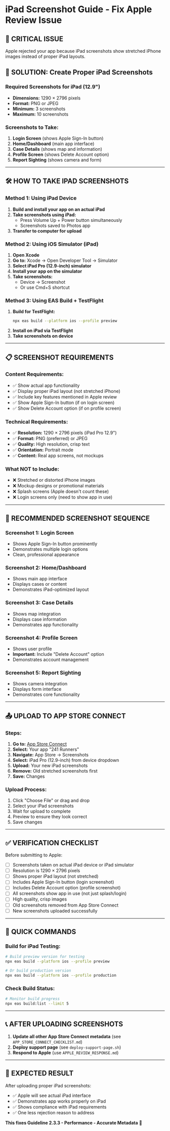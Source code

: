 # iPad Screenshot Guide - Fix Apple Review Issue

## 🚨 **CRITICAL ISSUE**
Apple rejected your app because iPad screenshots show stretched iPhone images instead of proper iPad layouts.

## 📱 **SOLUTION: Create Proper iPad Screenshots**

### **Required Screenshots for iPad (12.9")**
- **Dimensions:** 1290 × 2796 pixels
- **Format:** PNG or JPEG
- **Minimum:** 3 screenshots
- **Maximum:** 10 screenshots

### **Screenshots to Take:**

1. **Login Screen** (shows Apple Sign-In button)
2. **Home/Dashboard** (main app interface)
3. **Case Details** (shows map and information)
4. **Profile Screen** (shows Delete Account option)
5. **Report Sighting** (shows camera and form)

---

## 🛠️ **HOW TO TAKE IPAD SCREENSHOTS**

### **Method 1: Using iPad Device**
1. **Build and install your app on an actual iPad**
2. **Take screenshots using iPad:**
   - Press Volume Up + Power button simultaneously
   - Screenshots saved to Photos app
3. **Transfer to computer for upload**

### **Method 2: Using iOS Simulator (iPad)**
1. **Open Xcode**
2. **Go to:** Xcode → Open Developer Tool → Simulator
3. **Select iPad Pro (12.9-inch) simulator**
4. **Install your app on the simulator**
5. **Take screenshots:**
   - Device → Screenshot
   - Or use Cmd+S shortcut

### **Method 3: Using EAS Build + TestFlight**
1. **Build for TestFlight:**
   ```bash
   npx eas build --platform ios --profile preview
   ```
2. **Install on iPad via TestFlight**
3. **Take screenshots on device**

---

## 📋 **SCREENSHOT REQUIREMENTS**

### **Content Requirements:**
- ✅ Show actual app functionality
- ✅ Display proper iPad layout (not stretched iPhone)
- ✅ Include key features mentioned in Apple review
- ✅ Show Apple Sign-In button (if on login screen)
- ✅ Show Delete Account option (if on profile screen)

### **Technical Requirements:**
- ✅ **Resolution:** 1290 × 2796 pixels (iPad Pro 12.9")
- ✅ **Format:** PNG (preferred) or JPEG
- ✅ **Quality:** High resolution, crisp text
- ✅ **Orientation:** Portrait mode
- ✅ **Content:** Real app screens, not mockups

### **What NOT to Include:**
- ❌ Stretched or distorted iPhone images
- ❌ Mockup designs or promotional materials
- ❌ Splash screens (Apple doesn't count these)
- ❌ Login screens only (need to show app in use)

---

## 🎯 **RECOMMENDED SCREENSHOT SEQUENCE**

### **Screenshot 1: Login Screen**
- Shows Apple Sign-In button prominently
- Demonstrates multiple login options
- Clean, professional appearance

### **Screenshot 2: Home/Dashboard**
- Shows main app interface
- Displays cases or content
- Demonstrates iPad-optimized layout

### **Screenshot 3: Case Details**
- Shows map integration
- Displays case information
- Demonstrates app functionality

### **Screenshot 4: Profile Screen**
- Shows user profile
- **Important:** Include "Delete Account" option
- Demonstrates account management

### **Screenshot 5: Report Sighting**
- Shows camera integration
- Displays form interface
- Demonstrates core functionality

---

## 📤 **UPLOAD TO APP STORE CONNECT**

### **Steps:**
1. **Go to:** [App Store Connect](https://appstoreconnect.apple.com)
2. **Select:** Your app "241 Runners"
3. **Navigate:** App Store → Screenshots
4. **Select:** iPad Pro (12.9-inch) from device dropdown
5. **Upload:** Your new iPad screenshots
6. **Remove:** Old stretched screenshots first
7. **Save:** Changes

### **Upload Process:**
1. Click "Choose File" or drag and drop
2. Select your iPad screenshots
3. Wait for upload to complete
4. Preview to ensure they look correct
5. Save changes

---

## ✅ **VERIFICATION CHECKLIST**

Before submitting to Apple:

- [ ] Screenshots taken on actual iPad device or iPad simulator
- [ ] Resolution is 1290 × 2796 pixels
- [ ] Shows proper iPad layout (not stretched)
- [ ] Includes Apple Sign-In button (login screenshot)
- [ ] Includes Delete Account option (profile screenshot)
- [ ] All screenshots show app in use (not just splash/login)
- [ ] High quality, crisp images
- [ ] Old screenshots removed from App Store Connect
- [ ] New screenshots uploaded successfully

---

## 🚀 **QUICK COMMANDS**

### **Build for iPad Testing:**
```bash
# Build preview version for testing
npx eas build --platform ios --profile preview

# Or build production version
npx eas build --platform ios --profile production
```

### **Check Build Status:**
```bash
# Monitor build progress
npx eas build:list --limit 5
```

---

## 📞 **AFTER UPLOADING SCREENSHOTS**

1. **Update all other App Store Connect metadata** (see `APP_STORE_CONNECT_CHECKLIST.md`)
2. **Deploy support page** (see `deploy-support-page.sh`)
3. **Respond to Apple** (use `APPLE_REVIEW_RESPONSE.md`)

---

## 🎯 **EXPECTED RESULT**

After uploading proper iPad screenshots:
- ✅ Apple will see actual iPad interface
- ✅ Demonstrates app works properly on iPad
- ✅ Shows compliance with iPad requirements
- ✅ One less rejection reason to address

**This fixes Guideline 2.3.3 - Performance - Accurate Metadata** 🎉

